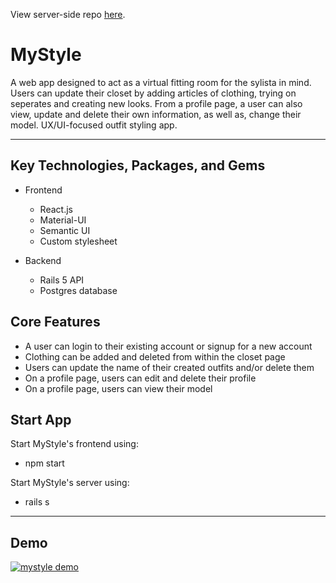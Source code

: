 View server-side repo [here](https://github.com/rsabur/mystyle-server).

# MyStyle

A web app designed to act as a virtual fitting room for the sylista in mind. Users can update their closet by adding articles of clothing, trying on seperates and creating new looks. From a profile page, a user can also view, update and delete their own information, as well as, change their model. UX/UI-focused outfit styling app.
_______________________________________________________________________________________
## Key Technologies, Packages, and Gems

* Frontend
    * React.js
    * Material-UI
    * Semantic UI
    * Custom stylesheet

* Backend
    * Rails 5 API
    * Postgres database

## Core Features
* A user can login to their existing account or signup for a new account
* Clothing can be added and deleted from within the closet page
* Users can update the name of their created outfits and/or delete them 
* On a profile page, users can edit and delete their profile
* On a profile page, users can view their model

## Start App
Start MyStyle's frontend using:
* npm start

Start MyStyle's server using:
* rails s
_______________________________________________________________________________________

## Demo
[![mystyle demo](https://i.imgur.com/dwQTVpb.png)](https://youtu.be/JMIFin9HzKQ "DJ Booker - Click to Watch!")
